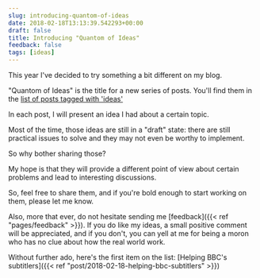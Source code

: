 ```yaml
---
slug: introducing-quantom-of-ideas
date: 2018-02-18T13:13:39.542293+00:00
draft: false
title: Introducing "Quantom of Ideas"
feedback: false
tags: [ideas]
---
```


This year I've decided to try something a bit different on my blog.

"Quantom of Ideas" is the title for a new series of posts. You'll find them in the [list of posts tagged with 'ideas'](/tags/ideas)

In each post, I will present an idea I had about a certain topic.

<!--more-->

Most of the time, those ideas are still in a "draft" state: there are still practical issues to solve and they may not even be worthy to implement.

So why bother sharing those?

My hope is that they will provide a different point of view about certain problems and lead to interesting discussions.

So, feel free to share them, and if you're bold enough to start working on them, please let me know.


Also, more that ever, do not hesitate sending me [feedback]({{< ref "pages/feedback" >}}). If you do like my ideas, a small positive comment will be appreciated, and if you don't, you can yell at me for being a moron who has no clue about how the real world work.

Without further ado, here's the first item on the list: [Helping BBC's subtitlers]({{< ref "post/2018-02-18-helping-bbc-subtitlers" >}})
